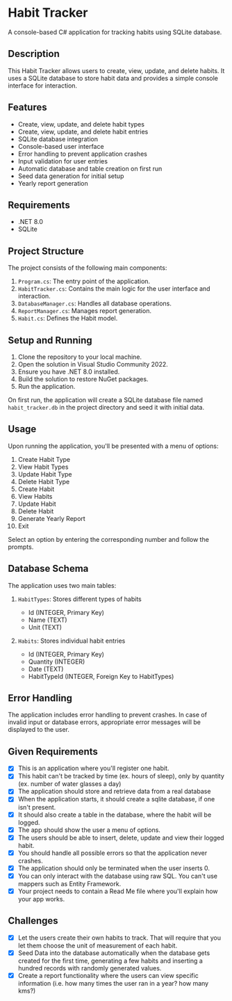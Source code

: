 # Habit Tracker

A console-based C# application for tracking habits using SQLite database.

## Description

This Habit Tracker allows users to create, view, update, and delete habits. It 
uses a SQLite database to store habit data and provides a simple console 
interface for interaction.

## Features

- Create, view, update, and delete habit types
- Create, view, update, and delete habit entries
- SQLite database integration
- Console-based user interface
- Error handling to prevent application crashes
- Input validation for user entries
- Automatic database and table creation on first run
- Seed data generation for initial setup
- Yearly report generation

## Requirements

- .NET 8.0
- SQLite

## Project Structure

The project consists of the following main components:

1. `Program.cs`: The entry point of the application.
2. `HabitTracker.cs`: Contains the main logic for the user interface and 
   interaction.
3. `DatabaseManager.cs`: Handles all database operations.
4. `ReportManager.cs`: Manages report generation.
5. `Habit.cs`: Defines the Habit model.

## Setup and Running

1. Clone the repository to your local machine.
2. Open the solution in Visual Studio Community 2022.
3. Ensure you have .NET 8.0 installed.
4. Build the solution to restore NuGet packages.
5. Run the application.

On first run, the application will create a SQLite database file named 
`habit_tracker.db` in the project directory and seed it with initial data.

## Usage

Upon running the application, you'll be presented with a menu of options:

1. Create Habit Type
2. View Habit Types
3. Update Habit Type
4. Delete Habit Type
5. Create Habit
6. View Habits
7. Update Habit
8. Delete Habit
9. Generate Yearly Report
0. Exit

Select an option by entering the corresponding number and follow the prompts.

## Database Schema

The application uses two main tables:

1. `HabitTypes`: Stores different types of habits
   - Id (INTEGER, Primary Key)
   - Name (TEXT)
   - Unit (TEXT)

2. `Habits`: Stores individual habit entries
   - Id (INTEGER, Primary Key)
   - Quantity (INTEGER)
   - Date (TEXT)
   - HabitTypeId (INTEGER, Foreign Key to HabitTypes)

## Error Handling

The application includes error handling to prevent crashes. In case of invalid 
input or database errors, appropriate error messages will be displayed to the 
user.

## Given Requirements

- [x] This is an application where you'll register one habit.
- [x] This habit can't be tracked by time (ex. hours of sleep), only by 
      quantity (ex. number of water glasses a day)
- [x] The application should store and retrieve data from a real database
- [x] When the application starts, it should create a sqlite database, if one 
      isn't present.
- [x] It should also create a table in the database, where the habit will be 
      logged.
- [x] The app should show the user a menu of options.
- [x] The users should be able to insert, delete, update and view their logged 
      habit.
- [x] You should handle all possible errors so that the application never 
      crashes.
- [x] The application should only be terminated when the user inserts 0.
- [x] You can only interact with the database using raw SQL. You can't use 
      mappers such as Entity Framework.
- [x] Your project needs to contain a Read Me file where you'll explain how 
      your app works.

## Challenges

- [x] Let the users create their own habits to track. That will require that 
      you let them choose the unit of measurement of each habit.
- [x] Seed Data into the database automatically when the database gets created 
      for the first time, generating a few habits and inserting a hundred 
      records with randomly generated values.
- [x] Create a report functionality where the users can view specific 
      information (i.e. how many times the user ran in a year? how many kms?)
